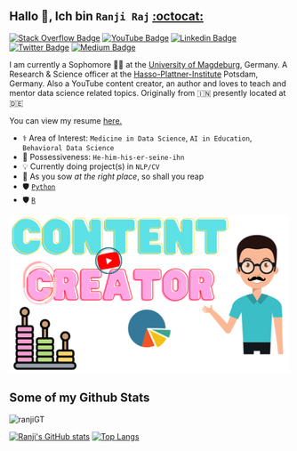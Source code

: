 ## Hallo 👋, Ich bin `Ranji Raj` [:octocat:](https://www.github.com/ranjiGT/)
[![Stack Overflow Badge](https://img.shields.io/badge/Stack_Overflow-FE7A16?style=for-the-badge&logo=stack-overflow&logoColor=white)](https://stackoverflow.com/users/14512983/ranji-raj) [![YouTube Badge](https://img.shields.io/badge/YouTube-FF0000?style=for-the-badge&logo=youtube&logoColor=white)](https://www.youtube.com/c/RanjiRaj18/)
[![Linkedin Badge](https://img.shields.io/badge/LinkedIn-0077B5?style=for-the-badge&logo=linkedin&logoColor=white)](https://www.linkedin.com/in/reng99/) [![Twitter Badge](https://img.shields.io/badge/Twitter-1DA1F2?style=for-the-badge&logo=twitter&logoColor=white)](https://twitter.com/iamranjiraj)  [![Medium Badge](https://img.shields.io/badge/Medium-12100E?style=for-the-badge&logo=medium&logoColor=white)](https://ranjiraj4141.medium.com/)<p align='left'>I am currently a Sophomore :man_student: at the [University of Magdeburg](https://www.uni-magdeburg.de/), Germany. A Research & Science officer at the [Hasso-Plattner-Institute](https://open.hpi.de/pages/team) Potsdam, Germany. Also a YouTube content creator, an author and loves to teach and mentor data science related topics. Originally from 🇮🇳 presently located at 🇩🇪 </p><p align='left'> You can view my resume <a href='https://rpubs.com/ranjiraj9/powerresume ' target=_blank><u>here</u>.</a></p>
- :medical_symbol: Area of Interest: `Medicine in Data Science`, `AI in Education`, `Behavioral Data Science`
- :busts_in_silhouette: Possessiveness: `He-him-his-er-seine-ihn`
- :bulb: Currently doing project(s) in `NLP/CV`
- :seedling: As you sow _at the right place_, so shall you reap
- :shield:  [`Python`](https://www.linkedin.com/in/reng99/detail/assessments/Python/report/)
- :shield: [`R`](https://www.linkedin.com/in/reng99/detail/assessments/R/report/)
   

![](https://github.com/ranjiGT/ranjiGT/blob/main/shine.svg)


## Some of my Github Stats
<p align=left> <img src=https://komarev.com/ghpvc/?username=ranjiGT alt=ranjiGT /> </p>

[![Ranji's GitHub stats](https://github-readme-stats.vercel.app/api?username=ranjiGT)](https://github.com/ranjiGT/github-readme-stats)
[![Top Langs](https://github-readme-stats.vercel.app/api/top-langs/?username=ranjiGT&layout=compact)](https://github.com/anuraghazra/github-readme-stats)
